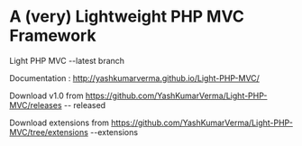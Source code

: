 # A (very) Lightweight PHP MVC Framework
Light PHP MVC --latest branch

Documentation : http://yashkumarverma.github.io/Light-PHP-MVC/

Download v1.0 from https://github.com/YashKumarVerma/Light-PHP-MVC/releases -- released

Download extensions from https://github.com/YashKumarVerma/Light-PHP-MVC/tree/extensions --extensions